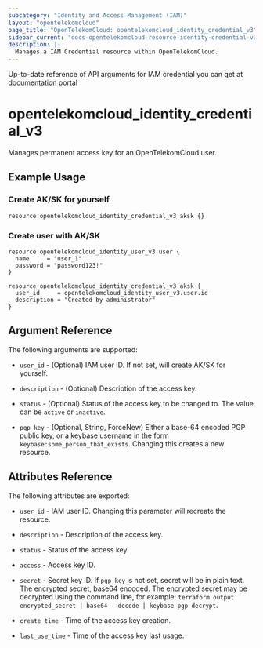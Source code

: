 ```yaml
---
subcategory: "Identity and Access Management (IAM)"
layout: "opentelekomcloud"
page_title: "OpenTelekomCloud: opentelekomcloud_identity_credential_v3"
sidebar_current: "docs-opentelekomcloud-resource-identity-credential-v3"
description: |-
  Manages a IAM Credential resource within OpenTelekomCloud.
---
```


Up-to-date reference of API arguments for IAM credential you can get at
[documentation portal](https://docs.otc.t-systems.com/identity-access-management/api-ref/apis/access_key_management)

# opentelekomcloud_identity_credential_v3

Manages permanent access key for an OpenTelekomCloud user.

## Example Usage

### Create AK/SK for yourself
```hcl
resource opentelekomcloud_identity_credential_v3 aksk {}
```

### Create user with AK/SK

```hcl
resource opentelekomcloud_identity_user_v3 user {
  name     = "user_1"
  password = "password123!"
}

resource opentelekomcloud_identity_credential_v3 aksk {
  user_id     = opentelekomcloud_identity_user_v3.user.id
  description = "Created by administrator"
}
```

## Argument Reference

The following arguments are supported:

* `user_id` - (Optional) IAM user ID. If not set, will create AK/SK for yourself.

* `description` - (Optional) Description of the access key.

* `status` - (Optional) Status of the access key to be changed to. The value can be `active` or `inactive`.

* `pgp_key` - (Optional, String, ForceNew) Either a base-64 encoded PGP public key, or a keybase username in the form
  `keybase:some_person_that_exists`. Changing this creates a new resource.

## Attributes Reference

The following attributes are exported:

* `user_id` - IAM user ID. Changing this parameter will recreate the resource.

* `description` - Description of the access key.

* `status` - Status of the access key.

* `access` - Access key ID.

* `secret` - Secret key ID. If `pgp_key` is not set, secret will be in plain text.
  The encrypted secret, base64 encoded. The encrypted secret may be decrypted using the command
  line, for example: `terraform output encrypted_secret | base64 --decode | keybase pgp decrypt`.

* `create_time` - Time of the access key creation.

* `last_use_time` - Time of the access key last usage.
